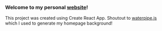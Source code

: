 ### Welcome to my personal [website](https://ellenhuang.dev)!

This project was created using Create React App.
Shoutout to [waterpipe.js](dragdropsite.github.io/waterpipe.js) which I used to generate my homepage background!
